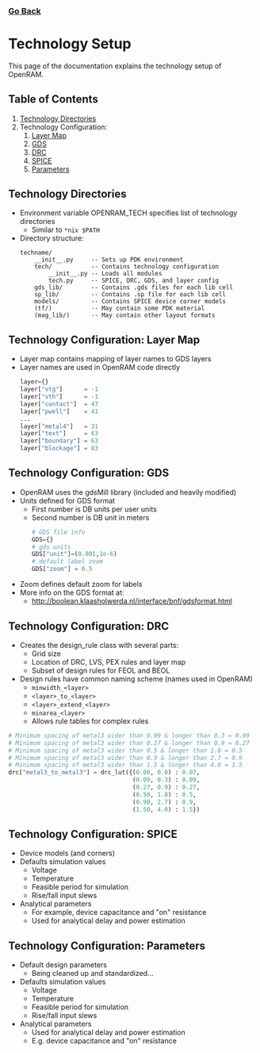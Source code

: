 ### [Go Back](./index.md#table-of-contents)

# Technology Setup
This page of the documentation explains the technology setup of OpenRAM.



## Table of Contents
1. [Technology Directories](#technology-directories)
2. Technology Configuration:
    1. [Layer Map](#technology-configuration-layer-map)
    2. [GDS](#technology-configuration-gds)
    3. [DRC](#technology-configuration-drc)
    4. [SPICE](#technology-configuration-spice)
    5. [Parameters](#technology-configuration-parameters)



## Technology Directories
* Environment variable OPENRAM_TECH specifies list of technology directories
    * Similar to `*nix $PATH`
* Directory structure:
    ```
    techname/
        __init__.py     -- Sets up PDK environment
        tech/           -- Contains technology configuration
            __init__.py -- Loads all modules
            tech.py     -- SPICE, DRC, GDS, and layer config
        gds_lib/        -- Contains .gds files for each lib cell
        sp_lib/         -- Contains .sp file for each lib cell
        models/         -- Contains SPICE device corner models
        (tf/)           -- May contain some PDK material
        (mag_lib/)      -- May contain other layout formats
    ```



## Technology Configuration: Layer Map
* Layer map contains mapping of layer names to GDS layers
* Layer names are used in OpenRAM code directly
    ```python
    layer={} 
    layer["vtg"]      = -1 
    layer["vth"]      = -1 
    layer["contact"]  = 47 
    layer["pwell"]    = 41 
    ...
    layer["metal4"]   = 31 
    layer["text"]     = 63 
    layer["boundary"] = 63 
    layer["blockage"] = 83
    ```



## Technology Configuration: GDS
* OpenRAM uses the gdsMill library (included and heavily modified)
* Units defined for GDS format
    * First number is DB units per user units
    * Second number is DB unit in meters
        ```python
        # GDS file info
        GDS={}
        # gds units
        GDS["unit"]=(0.001,1e-6)  
        # default label zoom
        GDS["zoom"] = 0.5
        ```
* Zoom defines default zoom for labels
* More info on the GDS format at:
    * http://boolean.klaasholwerda.nl/interface/bnf/gdsformat.html



## Technology Configuration: DRC
* Creates the design_rule class with several parts:
    * Grid size
    * Location of DRC, LVS, PEX rules and layer map
    * Subset of design rules for FEOL and BEOL
* Design rules have common naming scheme (names used in OpenRAM)
    * `minwidth_<layer>`
    * `<layer>_to_<layer>`
    * `<layer>_extend_<layer>`
    * `minarea_<layer>`
    * Allows rule tables for complex rules
```python
# Minimum spacing of metal3 wider than 0.09 & longer than 0.3 = 0.09
# Minimum spacing of metal3 wider than 0.27 & longer than 0.9 = 0.27
# Minimum spacing of metal3 wider than 0.5 & longer than 1.8 = 0.5
# Minimum spacing of metal3 wider than 0.9 & longer than 2.7 = 0.9
# Minimum spacing of metal3 wider than 1.5 & longer than 4.0 = 1.5
drc["metal3_to_metal3"] = drc_lut({(0.00, 0.0) : 0.07,
                                   (0.09, 0.3) : 0.09,
                                   (0.27, 0.9) : 0.27,
                                   (0.50, 1.8) : 0.5,
                                   (0.90, 2.7) : 0.9,
                                   (1.50, 4.0) : 1.5})
```



## Technology Configuration: SPICE
* Device models (and corners)
* Defaults simulation values
    * Voltage
    * Temperature
    * Feasible period for simulation
    * Rise/fall input slews
* Analytical parameters
    * For example, device capacitance and "on" resistance
    * Used for analytical delay and power estimation



## Technology Configuration: Parameters
* Default design parameters
    * Being cleaned up and standardized...
* Defaults simulation values
    * Voltage
    * Temperature
    * Feasible period for simulation
    * Rise/fall input slews
* Analytical parameters
    * Used for analytical delay and power estimation
    * E.g. device capacitance and "on" resistance